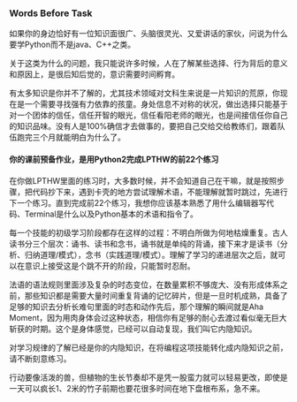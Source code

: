 ### Words Before Task

如果你的身边恰好有一位知识面很广、头脑很灵光、又爱讲话的家伙，问说为什么要学Python而不是java、C++之类。

关于这类为什么的问题，我只能说许多时候，人在了解某些选择、行为背后的意义和原因上，是很后知后觉的，意识需要时间孵育。

有太多知识是你并不了解的，尤其技术领域对文科生来说是一片知识的荒原，你现在是一个需要寻找强有力依靠的孩童。身处信息不对称的状况，做出选择只能基于对一个团体的信任，信任开智的眼光，信任看阳老师的眼光，也是间接信任你自己的知识品味。没有人是100%确信才去做事的，要把自己交给交给教练们，跟着队伍跑完三个月就能明白为什么了。

#### 你的课前预备作业，是用Python2完成LPTHW的前22个练习

在你做LPTHW里面的练习时，大多数时候，并不会知道自己在干嘛，就是按照步骤，把代码抄下来，遇到卡壳的地方尝试理解术语，不能理解就暂时跳过，先进行下一个练习。直到完成前22个练习，我想你应该基本熟悉了用什么编辑器写代码、Terminal是什么以及Python基本的术语和指令了。

每一个技能的初级学习阶段都存在这样的过程：不明白所做为何地枯燥重复。古人读书分三个层次：诵书、读书和念书，诵书就是单纯的背诵，接下来才是读书（分析、归纳道理/模式），念书（实践道理/模式）。理解了学习的递进层次之后，就可以在意识上接受这是个跳不开的阶段，只能暂时忍耐。

法语的语法规则里面涉及复杂的时态变位，在数量累积不够庞大、没有形成体系之前，那些知识都是需要大量时间重复背诵的记忆碎片，但是一旦时机成熟，具备了足够的知识去分析长难句里面的时态和动作先后，那个理解的瞬间就是Aha Moment，因为用肉身体会过这种状态，相信你有足够的耐心去渡过看似毫无巨大斩获的时期。这个是身体感觉，已经可以自动复现，我们叫它内隐知识。

对学习规律的了解已经是你的内隐知识，在将编程这项技能转化成内隐知识之前，请不断刻意练习。

行动要像活泼的兽，但植物的生长节奏却不是凭一股蛮力就可以轻易更改，即使是一天可以疯长1、2米的竹子前期也要花很多时间在地下盘根布系，急不来。

